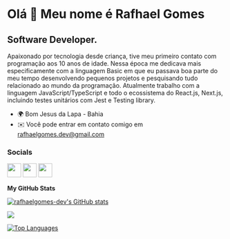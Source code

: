 Olá 👋 Meu nome é Rafhael Gomes
==============================

Software Developer.
-----------------------

Apaixonado por tecnologia desde criança, tive meu primeiro contato com programação aos 10 anos de idade. Nessa época me dedicava mais especificamente com a linguagem Basic em que eu passava boa parte do meu tempo desenvolvendo pequenos projetos e pesquisando tudo relacionado ao mundo da programação. Atualmente trabalho com a linguagem JavaScript/TypeScript e todo o ecossistema do React.js, Next.js, incluindo testes unitários com Jest e Testing library.

* 🌍 Bom Jesus da Lapa - Bahia
* ✉️  Você pode entrar em contato comigo em [rafhaelgomes.dev@gmail.com](mailto:rafhaelgomes.dev@gmail.com)

### Socials

<p align="left"> <a href="https://www.github.com/rafhaelgomes-dev" target="_blank" rel="noreferrer"><img src="https://raw.githubusercontent.com/danielcranney/readme-generator/main/public/icons/socials/github.svg" width="32" height="32" /></a> <a href="http://www.instagram.com/rafhaelrg" target="_blank" rel="noreferrer"><img src="https://raw.githubusercontent.com/danielcranney/readme-generator/main/public/icons/socials/instagram.svg" width="32" height="32" /></a> <a href="https://www.linkedin.com/in/rafhael-gomes" target="_blank" rel="noreferrer"><img src="https://raw.githubusercontent.com/danielcranney/readme-generator/main/public/icons/socials/linkedin.svg" width="32" height="32" /></a></p>

<b>My GitHub Stats</b>

<a href="http://www.github.com/rafhaelgomes-dev"><img src="https://github-readme-stats.vercel.app/api?username=rafhaelgomes-dev&show_icons=true&hide=&count_private=true&title_color=0891b2&text_color=ffffff&icon_color=0891b2&bg_color=1c1917&hide_border=true&show_icons=true" alt="rafhaelgomes-dev's GitHub stats" /></a>

<a href="http://www.github.com/rafhaelgomes-dev"><img src="https://github-readme-streak-stats.herokuapp.com/?user=rafhaelgomes-dev&stroke=ffffff&background=1c1917&ring=0891b2&fire=0891b2&currStreakNum=ffffff&currStreakLabel=0891b2&sideNums=ffffff&sideLabels=ffffff&dates=ffffff&hide_border=true" /></a>

<a href="https://github.com/rafhaelgomes-dev" align="left"><img src="https://github-readme-stats.vercel.app/api/top-langs/?username=rafhaelgomes-dev&langs_count=10&title_color=0891b2&text_color=ffffff&icon_color=0891b2&bg_color=1c1917&hide_border=true&locale=en&custom_title=Top%20%Languages" alt="Top Languages" /></a>
